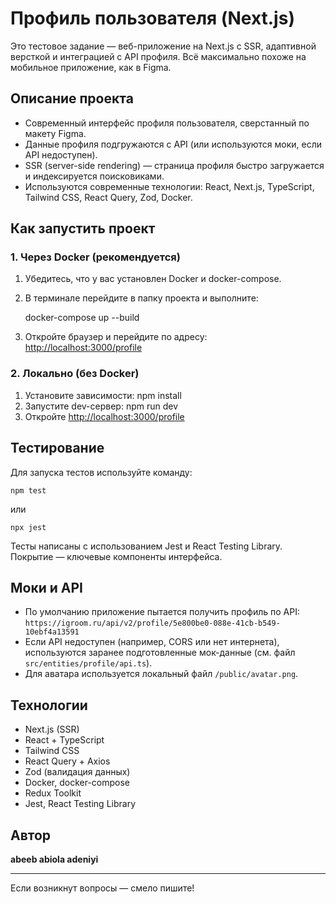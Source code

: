 # Профиль пользователя (Next.js)

Это тестовое задание — веб-приложение на Next.js с SSR, адаптивной версткой и интеграцией с API профиля. Всё максимально похоже на мобильное приложение, как в Figma.

## Описание проекта

- Современный интерфейс профиля пользователя, сверстанный по макету Figma.
- Данные профиля подгружаются с API (или используются моки, если API недоступен).
- SSR (server-side rendering) — страница профиля быстро загружается и индексируется поисковиками.
- Используются современные технологии: React, Next.js, TypeScript, Tailwind CSS, React Query, Zod, Docker.

## Как запустить проект

### 1. Через Docker (рекомендуется)

1. Убедитесь, что у вас установлен Docker и docker-compose.
2. В терминале перейдите в папку проекта и выполните:

   docker-compose up --build

3. Откройте браузер и перейдите по адресу: [http://localhost:3000/profile](http://localhost:3000/profile)

### 2. Локально (без Docker)

1. Установите зависимости:
   npm install
2. Запустите dev-сервер:
   npm run dev
3. Откройте [http://localhost:3000/profile](http://localhost:3000/profile)

## Тестирование

Для запуска тестов используйте команду:

    npm test

или

    npx jest

Тесты написаны с использованием Jest и React Testing Library. Покрытие — ключевые компоненты интерфейса.

## Моки и API
- По умолчанию приложение пытается получить профиль по API: `https://igroom.ru/api/v2/profile/5e800be0-088e-41cb-b549-10ebf4a13591`
- Если API недоступен (например, CORS или нет интернета), используются заранее подготовленные мок-данные (см. файл `src/entities/profile/api.ts`).
- Для аватара используется локальный файл `/public/avatar.png`.

## Технологии
- Next.js (SSR)
- React + TypeScript
- Tailwind CSS
- React Query + Axios
- Zod (валидация данных)
- Docker, docker-compose
- Redux Toolkit
- Jest, React Testing Library

## Автор
**abeeb abiola adeniyi**

---
Если возникнут вопросы — смело пишите!
